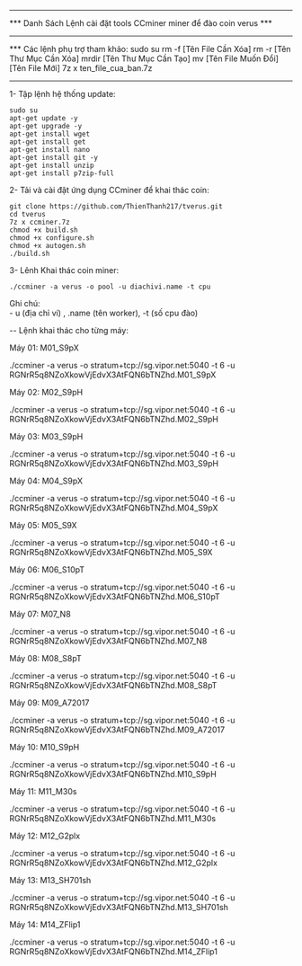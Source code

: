 ********************************************************************
*** Danh Sách Lệnh cài đặt tools CCminer miner để đào coin verus ***
********************************************************************
*** Các lệnh phụ trợ tham khảo:
	sudo su 
	rm -f [Tên File Cần Xóa]
	rm -r [Tên Thư Mục Cần Xóa]
	mrdir [Tên Thư Mục Cần Tạo]
	mv [Tên File Muốn Đổi] [Tên File Mới]
	7z x ten_file_cua_ban.7z
**********************************************************************************

1- Tập lệnh hệ thống update:

	sudo su
	apt-get update -y 
	apt-get upgrade -y
	apt-get install wget 
	apt-get install get 
	apt-get install nano
	apt-get install git -y
	apt-get install unzip
	apt-get install p7zip-full
2- Tải và cài đặt ứng dụng CCminer để khai thác coin:

	git clone https://github.com/ThienThanh217/tverus.git
	cd tverus
	7z x ccminer.7z
	chmod +x build.sh
	chmod +x configure.sh
	chmod +x autogen.sh
	./build.sh
	
	
3- Lênh Khai thác coin miner:

	./ccminer -a verus -o pool -u diachivi.name -t cpu

Ghi chú:  
	- u (địa chỉ ví) , .name (tên worker), -t (số cpu đào) 

	
-- Lệnh khai thác cho từng máy:

Máy 01: M01_S9pX

./ccminer -a verus -o stratum+tcp://sg.vipor.net:5040 -t 6 -u RGNrR5q8NZoXkowVjEdvX3AtFQN6bTNZhd.M01_S9pX 

Máy 02: M02_S9pH

./ccminer -a verus -o stratum+tcp://sg.vipor.net:5040 -t 6 -u RGNrR5q8NZoXkowVjEdvX3AtFQN6bTNZhd.M02_S9pH 

Máy 03: M03_S9pH

./ccminer -a verus -o stratum+tcp://sg.vipor.net:5040 -t 6 -u RGNrR5q8NZoXkowVjEdvX3AtFQN6bTNZhd.M03_S9pH 

Máy 04: M04_S9pX

./ccminer -a verus -o stratum+tcp://sg.vipor.net:5040 -t 6 -u RGNrR5q8NZoXkowVjEdvX3AtFQN6bTNZhd.M04_S9pX 

Máy 05: M05_S9X

./ccminer -a verus -o stratum+tcp://sg.vipor.net:5040 -t 6 -u RGNrR5q8NZoXkowVjEdvX3AtFQN6bTNZhd.M05_S9X 

Máy 06: M06_S10pT

./ccminer -a verus -o stratum+tcp://sg.vipor.net:5040 -t 6 -u RGNrR5q8NZoXkowVjEdvX3AtFQN6bTNZhd.M06_S10pT 

Máy 07: M07_N8

./ccminer -a verus -o stratum+tcp://sg.vipor.net:5040 -t 6 -u RGNrR5q8NZoXkowVjEdvX3AtFQN6bTNZhd.M07_N8 

Máy 08: M08_S8pT

./ccminer -a verus -o stratum+tcp://sg.vipor.net:5040 -t 6 -u RGNrR5q8NZoXkowVjEdvX3AtFQN6bTNZhd.M08_S8pT 

Máy 09: M09_A72017

./ccminer -a verus -o stratum+tcp://sg.vipor.net:5040 -t 6 -u RGNrR5q8NZoXkowVjEdvX3AtFQN6bTNZhd.M09_A72017 

Máy 10: M10_S9pH

./ccminer -a verus -o stratum+tcp://sg.vipor.net:5040 -t 6 -u RGNrR5q8NZoXkowVjEdvX3AtFQN6bTNZhd.M10_S9pH 

Máy 11: M11_M30s

./ccminer -a verus -o stratum+tcp://sg.vipor.net:5040 -t 6 -u RGNrR5q8NZoXkowVjEdvX3AtFQN6bTNZhd.M11_M30s 

Máy 12: M12_G2plx

./ccminer -a verus -o stratum+tcp://sg.vipor.net:5040 -t 6 -u RGNrR5q8NZoXkowVjEdvX3AtFQN6bTNZhd.M12_G2plx 

Máy 13: M13_SH701sh

./ccminer -a verus -o stratum+tcp://sg.vipor.net:5040 -t 6 -u RGNrR5q8NZoXkowVjEdvX3AtFQN6bTNZhd.M13_SH701sh 

Máy 14: M14_ZFlip1

./ccminer -a verus -o stratum+tcp://sg.vipor.net:5040 -t 6 -u RGNrR5q8NZoXkowVjEdvX3AtFQN6bTNZhd.M14_ZFlip1 
